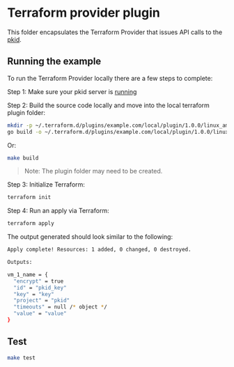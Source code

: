 # Terraform provider plugin

This folder encapsulates the Terraform Provider that issues API calls to the [pkid](https://github.com/rawdaGastan/pkid).

## Running the example

To run the Terraform Provider locally there are a few steps to complete:

Step 1: Make sure your pkid server is [running](https://github.com/rawdaGastan/pkid#how-to-run-locally)

Step 2: Build the source code locally and move into the local terraform plugin folder:

```bash
mkdir -p ~/.terraform.d/plugins/example.com/local/plugin/1.0.0/linux_amd64
go build -o ~/.terraform.d/plugins/example.com/local/plugin/1.0.0/linux_amd64 
```

Or:

```bash
make build
```

> Note: The plugin folder may need to be created.

Step 3: Initialize Terraform:

```bash
terraform init
```

Step 4: Run an apply via Terraform:

```bash
terraform apply
```

The output generated should look similar to the following:

```bash
Apply complete! Resources: 1 added, 0 changed, 0 destroyed.

Outputs:

vm_1_name = {
  "encrypt" = true
  "id" = "pkid_key"
  "key" = "key"
  "project" = "pkid"
  "timeouts" = null /* object */
  "value" = "value"
}
```

## Test

```bash
make test
```
